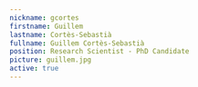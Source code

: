 ```yaml
---
nickname: gcortes
firstname: Guillem
lastname: Cortès-Sebastià
fullname: Guillem Cortès-Sebastià
position: Research Scientist - PhD Candidate
picture: guillem.jpg
active: true
---
```

